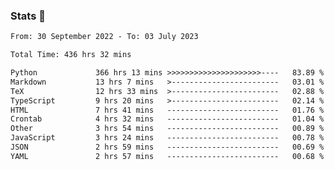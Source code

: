 ### Stats 👋
<!--START_SECTION:waka-->

```txt
From: 30 September 2022 - To: 03 July 2023

Total Time: 436 hrs 32 mins

Python             366 hrs 13 mins >>>>>>>>>>>>>>>>>>>>>----   83.89 %
Markdown           13 hrs 7 mins   >------------------------   03.01 %
TeX                12 hrs 33 mins  >------------------------   02.88 %
TypeScript         9 hrs 20 mins   >------------------------   02.14 %
HTML               7 hrs 41 mins   -------------------------   01.76 %
Crontab            4 hrs 32 mins   -------------------------   01.04 %
Other              3 hrs 54 mins   -------------------------   00.89 %
JavaScript         3 hrs 24 mins   -------------------------   00.78 %
JSON               2 hrs 59 mins   -------------------------   00.69 %
YAML               2 hrs 57 mins   -------------------------   00.68 %
```

<!--END_SECTION:waka-->

<!--
**buhaytza2005/buhaytza2005** is a ✨ _special_ ✨ repository because its `README.md` (this file) appears on your GitHub profile.

Here are some ideas to get you started:

- 🔭 I’m currently working on ...
- 🌱 I’m currently learning ...
- 👯 I’m looking to collaborate on ...
- 🤔 I’m looking for help with ...
- 💬 Ask me about ...
- 📫 How to reach me: ...
- 😄 Pronouns: ...
- ⚡ Fun fact: ...
-->


